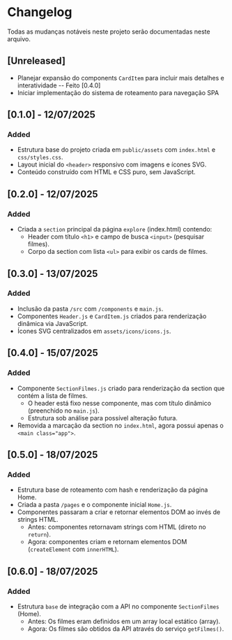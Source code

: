 # Changelog

Todas as mudanças notáveis neste projeto serão documentadas neste arquivo.

## [Unreleased]
- Planejar expansão do components `CardItem` para incluir mais detalhes e interatividade -- Feito [0.4.0]
- Iniciar implementação do sistema de roteamento para navegação SPA

## [0.1.0] - 12/07/2025
### Added
- Estrutura base do projeto criada em `public/assets` com `index.html` e `css/styles.css`.
- Layout inicial do `<header>` responsivo com imagens e ícones SVG.
- Conteúdo construído com HTML e CSS puro, sem JavaScript.

## [0.2.0] - 12/07/2025
### Added
- Criada a `section` principal da página `explore` (index.html) contendo:
  - Header com título `<h1>` e campo de busca `<input>` (pesquisar filmes).
  - Corpo da section com lista `<ul>` para exibir os cards de filmes.

## [0.3.0] - 13/07/2025
### Added
- Inclusão da pasta `/src` com `/components` e `main.js`.
- Componentes `Header.js` e `CardItem.js` criados para renderização dinâmica via JavaScript.
- Ícones SVG centralizados em `assets/icons/icons.js`.

## [0.4.0] - 15/07/2025
### Added
- Componente `SectionFilmes.js` criado para renderização da section que contém a lista de filmes.
  - O header está fixo nesse componente, mas com título dinâmico (preenchido no `main.js`).
  - Estrutura sob análise para possível alteração futura.
- Removida a marcação da section no `index.html`, agora possui apenas o `<main class="app">`.

## [0.5.0] - 18/07/2025
### Added
- Estrutura base de roteamento com hash e renderização da página Home.
- Criada a pasta `/pages` e o componente inicial `Home.js`.
- Componentes passaram a criar e retornar elementos DOM ao invés de strings HTML.
  - Antes: componentes retornavam strings com HTML (direto no `return`).
  - Agora: componentes criam e retornam elementos DOM (`createElement` com `innerHTML`).

## [0.6.0] - 18/07/2025
### Added
- Estrutura `base` de integração com a API no componente `SectionFilmes` (Home).
  - Antes: Os filmes eram definidos em um array local estático (array).
  - Agora: Os filmes são obtidos da API através do serviço `getFilmes()`.